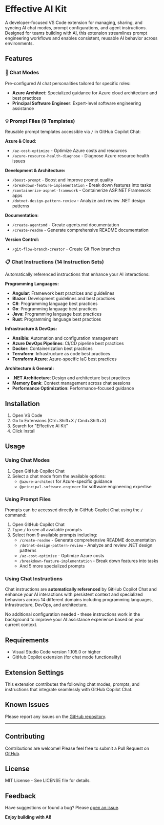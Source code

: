 # Effective AI Kit

A developer-focused VS Code extension for managing, sharing, and syncing AI chat modes, prompt configurations, and agent instructions. Designed for teams building with AI, this extension streamlines prompt engineering workflows and enables consistent, reusable AI behavior across environments.

## Features

### 🤖 Chat Modes
Pre-configured AI chat personalities tailored for specific roles:
- **Azure Architect**: Specialized guidance for Azure cloud architecture and best practices
- **Principal Software Engineer**: Expert-level software engineering assistance

### 💡 Prompt Files (9 Templates)
Reusable prompt templates accessible via `/` in GitHub Copilot Chat:

**Azure & Cloud:**
- `/az-cost-optimize` - Optimize Azure costs and resources
- `/azure-resource-health-diagnose` - Diagnose Azure resource health issues

**Development & Architecture:**
- `/boost-prompt` - Boost and improve prompt quality
- `/breakdown-feature-implementation` - Break down features into tasks
- `/containerize-aspnet-framework` - Containerize ASP.NET Framework apps
- `/dotnet-design-pattern-review` - Analyze and review .NET design patterns

**Documentation:**
- `/create-agentsmd` - Create agents.md documentation
- `/create-readme` - Generate comprehensive README documentation

**Version Control:**
- `/git-flow-branch-creator` - Create Git Flow branches

### 📋 Chat Instructions (14 Instruction Sets)
Automatically referenced instructions that enhance your AI interactions:

**Programming Languages:**
- **Angular**: Framework best practices and guidelines
- **Blazor**: Development guidelines and best practices
- **C#**: Programming language best practices
- **Go**: Programming language best practices
- **Java**: Programming language best practices
- **Rust**: Programming language best practices

**Infrastructure & DevOps:**
- **Ansible**: Automation and configuration management
- **Azure DevOps Pipelines**: CI/CD pipeline best practices
- **Docker**: Containerization best practices
- **Terraform**: Infrastructure as code best practices
- **Terraform Azure**: Azure-specific IaC best practices

**Architecture & General:**
- **.NET Architecture**: Design and architecture best practices
- **Memory Bank**: Context management across chat sessions
- **Performance Optimization**: Performance-focused guidance

## Installation

1. Open VS Code
2. Go to Extensions (Ctrl+Shift+X / Cmd+Shift+X)
3. Search for "Effective AI Kit"
4. Click Install

## Usage

### Using Chat Modes
1. Open GitHub Copilot Chat
2. Select a chat mode from the available options:
   - `@azure-architect` for Azure-specific guidance
   - `@principal-software-engineer` for software engineering expertise

### Using Prompt Files
Prompts can be accessed directly in GitHub Copilot Chat using the `/` command:
1. Open GitHub Copilot Chat
2. Type `/` to see all available prompts
3. Select from 9 available prompts including:
   - `/create-readme` - Generate comprehensive README documentation
   - `/dotnet-design-pattern-review` - Analyze and review .NET design patterns
   - `/az-cost-optimize` - Optimize Azure costs
   - `/breakdown-feature-implementation` - Break down features into tasks
   - And 5 more specialized prompts

### Using Chat Instructions
Chat instructions are **automatically referenced** by GitHub Copilot Chat and enhance your AI interactions with persistent context and specialized behaviors across 14 different domains including programming languages, infrastructure, DevOps, and architecture.

No additional configuration needed - these instructions work in the background to improve your AI assistance experience based on your current context.

## Requirements

- Visual Studio Code version 1.105.0 or higher
- GitHub Copilot extension (for chat mode functionality)

## Extension Settings

This extension contributes the following chat modes, prompts, and instructions that integrate seamlessly with GitHub Copilot Chat.

## Known Issues

Please report any issues on the [GitHub repository](https://github.com/YoavLax/Effective-AI-KIT/issues).

---

## Contributing

Contributions are welcome! Please feel free to submit a Pull Request on [GitHub](https://github.com/YoavLax/Effective-AI-KIT).

## License

MIT License - See LICENSE file for details.

## Feedback

Have suggestions or found a bug? Please [open an issue](https://github.com/YoavLax/Effective-AI-KIT/issues).

**Enjoy building with AI!**
